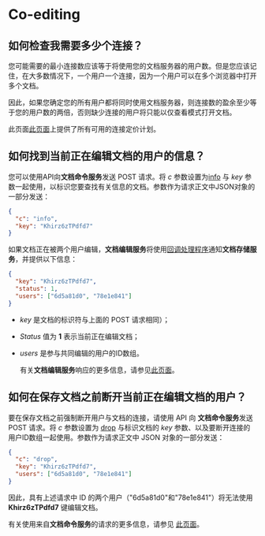 ﻿---
sidebar_position: -8
---

# Co-editing

## 如何检查我需要多少个连接？

您可能需要的最小连接数应该等于将使用您的文档服务器的用户数。但是您应该记住，在大多数情况下，一个用户一个连接，因为一个用户可以在多个浏览器中打开多个文档。

因此，如果您确定您的所有用户都将同时使用文档服务器，则连接数的盈余至少等于您的用户数的两倍，否则缺少连接的用户将只能以仅查看模式打开文档。

此页面[此页面](https://www.onlyoffice.com/integration-edition-prices.aspx)上提供了所有可用的连接定价计划。

## 如何找到当前正在编辑文档的用户的信息？

您可以使用API向**文档命令服务**发送 POST 请求。将 *c* 参数设置为[info](../../additional-api/command-service/info.md) 与 *key* 参数一起使用，以标识您要查找有关信息的文档。参数作为请求正文中JSON对象的一部分发送：

  ``` json
  {
    "c": "info",
    "key": "Khirz6zTPdfd7"
  }
  ```

如果文档正在被两个用户编辑，**文档编辑服务**将使用[回调处理程序](../../usage-api/callback-handler.md)通知**文档存储服务**，并提供以下信息：

  ``` json
  {
    "key": "Khirz6zTPdfd7",
    "status": 1,
    "users": ["6d5a81d0", "78e1e841"]
  }
  ```

- *key* 是文档的标识符与上面的 POST 请求相同）；

- *Status* 值为 **1** 表示当前正在编辑文档；

- *users* 是参与共同编辑的用户的ID数组。

  有关**文档编辑服务**响应的更多信息，请参见[此页面](../../usage-api/callback-handler.md)。

## 如何在保存文档之前断开当前正在编辑文档的用户？

要在保存文档之前强制断开用户与文档的连接，请使用 API 向 **文档命令服务**发送 POST 请求。将 *c* 参数设置为 [drop](../../additional-api/command-service/drop.md) 与标识文档的 *key* 参数、以及要断开连接的用户ID数组一起使用。参数作为请求正文中 JSON 对象的一部分发送：

  ``` json
  {
    "c": "drop",
    "key": "Khirz6zTPdfd7",
    "users": ["6d5a81d0", "78e1e841"]
  }
  ```

因此，具有上述请求中 ID 的两个用户（"6d5a81d0"和"78e1e841"）将无法使用 **Khirz6zTPdfd7** 键编辑文档。

有关使用来自**文档命令服务**的请求的更多信息，请参见 [此页面](../../additional-api/command-service/command-service.md)。
